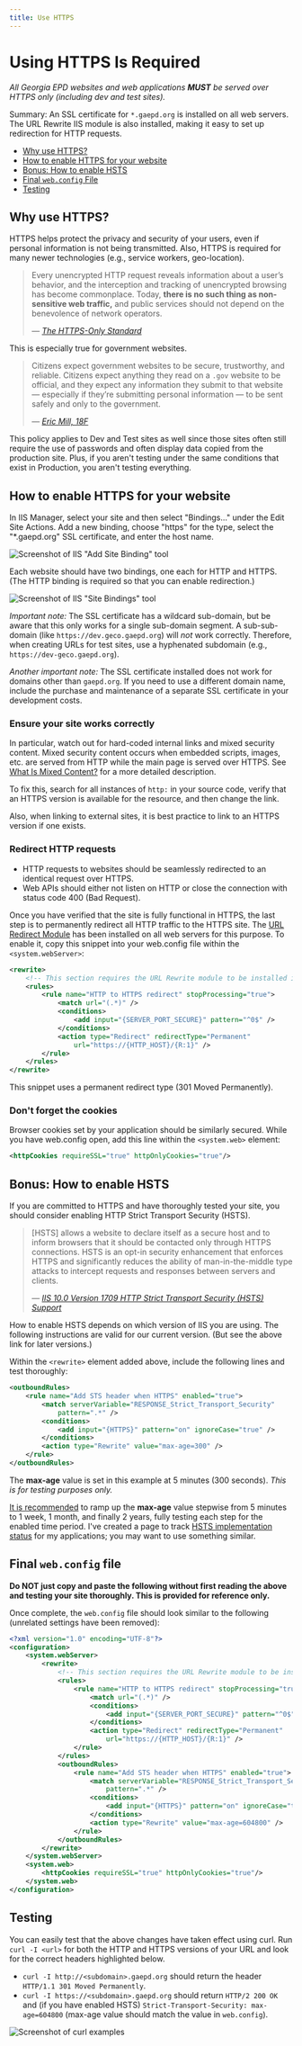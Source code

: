 ```yaml
---
title: Use HTTPS
---
```


# Using HTTPS Is Required

*All Georgia EPD websites and web applications **MUST** be served over HTTPS only (including dev and test sites).*

Summary: An SSL certificate for `*.gaepd.org` is installed on all web servers. The URL Rewrite IIS module is also installed, making it easy to set up redirection for HTTP requests.

* [Why use HTTPS?](#why-use-https)
* [How to enable HTTPS for your website](#how-to-enable-https-for-your-website)
* [Bonus: How to enable HSTS](#bonus-how-to-enable-hsts)
* [Final `web.config` File](#final-web.config-file)
* [Testing](#testing)

## Why use HTTPS?

HTTPS helps protect the privacy and security of your users, even if personal information is not being transmitted. Also, HTTPS is required for many newer technologies (e.g., service workers, geo-location).

> Every unencrypted HTTP request reveals information about a user’s behavior, and the interception and tracking of unencrypted browsing has become commonplace. Today, **there is no such thing as non-sensitive web traffic,** and public services should not depend on the benevolence of network operators.
>
> — <cite>[The HTTPS-Only Standard](https://https.cio.gov/everything/)</cite>

This is especially true for government websites.

> Citizens expect government websites to be secure, trustworthy, and reliable. Citizens expect anything they read on a `.gov` website to be official, and they expect any information they submit to that website — especially if they’re submitting personal information — to be sent safely and only to the government.
>
> — <cite>[Eric Mill, 18F](https://18f.gsa.gov/2014/11/13/why-we-use-https-in-every-gov-website-we-make/)</cite>

This policy applies to Dev and Test sites as well since those sites often still require the use of passwords and often display data copied from the production site. Plus, if you aren't testing under the same conditions that exist in Production, you aren't testing everything.

## How to enable HTTPS for your website

In IIS Manager, select your site and then select "Bindings..." under the Edit Site Actions. Add a new binding, choose "https" for the type, select the "*.gaepd.org" SSL certificate, and enter the host name.

![Screenshot of IIS "Add Site Binding" tool](img/https-add-binding.png)

Each website should have two bindings, one each for HTTP and HTTPS. (The HTTP binding is required so that you can enable redirection.)

![Screenshot of IIS "Site Bindings" tool](img/https-bindings.png)

*Important note:* The SSL certificate has a wildcard sub-domain, but be aware that this only works for a single sub-domain segment. A sub-sub-domain (like `https://dev.geco.gaepd.org`) will *not* work correctly. Therefore, when creating URLs for test sites, use a hyphenated subdomain (e.g., `https://dev-geco.gaepd.org`).

*Another important note:* The SSL certificate installed does not work for domains other than `gaepd.org`. If you need to use a different domain name, include the purchase and maintenance of a separate SSL certificate in your development costs.

### Ensure your site works correctly

In particular, watch out for hard-coded internal links and mixed security content. Mixed security content occurs when embedded scripts, images, etc. are served from HTTP while the main page is served over HTTPS. See [What Is Mixed Content?](https://developers.google.com/web/fundamentals/security/prevent-mixed-content/what-is-mixed-content) for a more detailed description.

To fix this, search for all instances of `http:` in your source code, verify that an HTTPS version is available for the resource, and then change the
link.

Also, when linking to external sites, it is best practice to link to an HTTPS version if one exists.

### Redirect HTTP requests

* HTTP requests to websites should be seamlessly redirected to an identical request over HTTPS.
* Web APIs should either not listen on HTTP or close the connection with status code 400 (Bad Request).

Once you have verified that the site is fully functional in HTTPS, the last step is to permanently redirect all HTTP traffic to the HTTPS site. The [URL Redirect Module](https://docs.microsoft.com/en-us/iis/extensions/url-rewrite-module/using-the-url-rewrite-module) has been installed on all web servers for this purpose. To enable it, copy this snippet into your web.config file within the `<system.webServer>`:

```xml
<rewrite>
    <!-- This section requires the URL Rewrite module to be installed in IIS. -->
    <rules>
        <rule name="HTTP to HTTPS redirect" stopProcessing="true">
            <match url="(.*)" />
            <conditions>
                <add input="{SERVER_PORT_SECURE}" pattern="^0$" />
            </conditions>
            <action type="Redirect" redirectType="Permanent"
                url="https://{HTTP_HOST}/{R:1}" />
        </rule>
    </rules>
</rewrite>
```

This snippet uses a permanent redirect type (301 Moved Permanently).

### Don't forget the cookies

Browser cookies set by your application should be similarly secured. While you have web.config open, add this line within the `<system.web>` element:

```xml
<httpCookies requireSSL="true" httpOnlyCookies="true"/>
```

## Bonus: How to enable HSTS

If you are committed to HTTPS and have thoroughly tested your site, you should consider enabling HTTP Strict Transport Security (HSTS).

> [HSTS] allows a website to declare itself as a secure host and to inform browsers that it should be contacted only through HTTPS connections. HSTS is an opt-in security enhancement that enforces HTTPS and significantly reduces the ability of man-in-the-middle type attacks to intercept requests and responses between servers and clients.
>
> — <cite>[IIS 10.0 Version 1709 HTTP Strict Transport Security (HSTS) Support](https://docs.microsoft.com/en-us/iis/get-started/whats-new-in-iis-10-version-1709/iis-10-version-1709-hsts#http-strict-transport-security-hsts)</cite>

How to enable HSTS depends on which version of IIS you are using. The following instructions are valid for our current version. (But see the above link for later versions.)

Within the `<rewrite>` element added above, include the following lines and test thoroughly:

```xml
<outboundRules>
    <rule name="Add STS header when HTTPS" enabled="true">
        <match serverVariable="RESPONSE_Strict_Transport_Security"
            pattern=".*" />
        <conditions>
            <add input="{HTTPS}" pattern="on" ignoreCase="true" />
        </conditions>
        <action type="Rewrite" value="max-age=300" />
    </rule>
</outboundRules>
```

The **max-age** value is set in this example at 5 minutes (300 seconds). *This is for testing purposes only.*

[It is recommended](https://hstspreload.org/#deployment-recommendations) to ramp up the **max-age** value stepwise from 5 minutes to 1 week, 1 month, and finally 2 years, fully testing each step for the enabled time period. I've created a page to track [HSTS implementation status](https://bitbucket.org/snippets/gaepdit/4nX8Ee) for my applications; you may want to use something similar.

## Final `web.config` file

**Do NOT just copy and paste the following without first reading the above and testing your site thoroughly. This is provided for reference only.**

Once complete, the `web.config` file should look similar to the following (unrelated settings have been removed):

```xml
<?xml version="1.0" encoding="UTF-8"?>
<configuration>
    <system.webServer>
        <rewrite>
            <!-- This section requires the URL Rewrite module to be installed in IIS. -->
            <rules>
                <rule name="HTTP to HTTPS redirect" stopProcessing="true">
                    <match url="(.*)" />
                    <conditions>
                        <add input="{SERVER_PORT_SECURE}" pattern="^0$" />
                    </conditions>
                    <action type="Redirect" redirectType="Permanent"
                        url="https://{HTTP_HOST}/{R:1}" />
                </rule>
            </rules>
            <outboundRules>
                <rule name="Add STS header when HTTPS" enabled="true">
                    <match serverVariable="RESPONSE_Strict_Transport_Security"
                        pattern=".*" />
                    <conditions>
                        <add input="{HTTPS}" pattern="on" ignoreCase="true" />
                    </conditions>
                    <action type="Rewrite" value="max-age=604800" />
                </rule>
            </outboundRules>
        </rewrite>
    </system.webServer>
    <system.web>
        <httpCookies requireSSL="true" httpOnlyCookies="true"/>
    </system.web>
</configuration>
```

## Testing

You can easily test that the above changes have taken effect using curl. Run `curl -I <url>` for both the HTTP and HTTPS versions of your URL and look for the correct headers highlighted below.

* `curl -I http://<subdomain>.gaepd.org` should return the header `HTTP/1.1 301 Moved Permanently`.
* `curl -I https://<subdomain>.gaepd.org` should return `HTTP/2 200 OK` and (if you have enabled HSTS) `Strict-Transport-Security: max-age=604800` (max-age value should match the value in `web.config`).

![Screenshot of curl examples](img/https-curl-examples.png)
